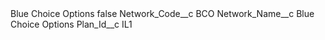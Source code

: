 <?xml version="1.0" encoding="UTF-8"?>
<CustomMetadata xmlns="http://soap.sforce.com/2006/04/metadata" xmlns:xsi="http://www.w3.org/2001/XMLSchema-instance" xmlns:xsd="http://www.w3.org/2001/XMLSchema">
    <label>Blue Choice Options</label>
    <protected>false</protected>
    <values>
        <field>Network_Code__c</field>
        <value xsi:type="xsd:string">BCO</value>
    </values>
    <values>
        <field>Network_Name__c</field>
        <value xsi:type="xsd:string">Blue Choice Options</value>
    </values>
    <values>
        <field>Plan_Id__c</field>
        <value xsi:type="xsd:string">IL1</value>
    </values>
</CustomMetadata>

